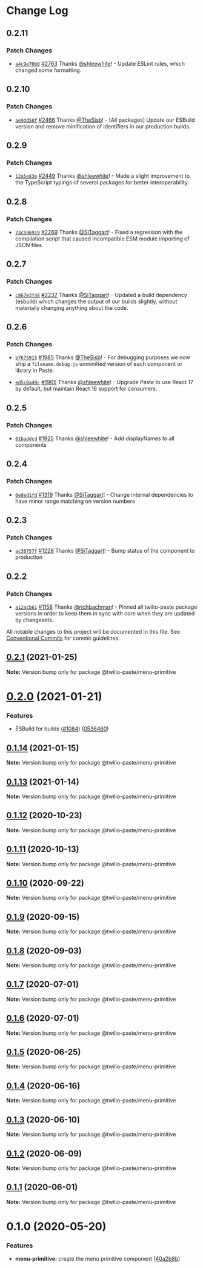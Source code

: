 # Change Log

## 0.2.11

### Patch Changes

- [`a4c9e70b0`](https://github.com/twilio-labs/paste/commit/a4c9e70b0820bfb2a41f58a61e7f991d9fa3a09b) [#2763](https://github.com/twilio-labs/paste/pull/2763) Thanks [@shleewhite](https://github.com/shleewhite)! - Update ESLint rules, which changed some formatting.

## 0.2.10

### Patch Changes

- [`ae9dd50f`](https://github.com/twilio-labs/paste/commit/ae9dd50fd2c14436cb984c2daec3914daca20866) [#2466](https://github.com/twilio-labs/paste/pull/2466) Thanks [@TheSisb](https://github.com/TheSisb)! - [All packages] Update our ESBuild version and remove minification of identifiers in our production builds.

## 0.2.9

### Patch Changes

- [`12a5e83e`](https://github.com/twilio-labs/paste/commit/12a5e83ed7bb998dfbf855072f9f38140f2f87a5) [#2449](https://github.com/twilio-labs/paste/pull/2449) Thanks [@shleewhite](https://github.com/shleewhite)! - Made a slight improvement to the TypeScript typings of several packages for better interoperability.

## 0.2.8

### Patch Changes

- [`73c596919`](https://github.com/twilio-labs/paste/commit/73c5969191c04b4721a059c9dee329126afc1a8e) [#2269](https://github.com/twilio-labs/paste/pull/2269) Thanks [@SiTaggart](https://github.com/SiTaggart)! - Fixed a regression with the compilation script that caused incompatible ESM module importing of JSON files.

## 0.2.7

### Patch Changes

- [`c867e3f48`](https://github.com/twilio-labs/paste/commit/c867e3f48d739409d1f54fa18c4d2bee1d9242cf) [#2237](https://github.com/twilio-labs/paste/pull/2237) Thanks [@SiTaggart](https://github.com/SiTaggart)! - Updated a build dependency (esbuild) which changes the output of our builds slightly, without materially changing anything about the code.

## 0.2.6

### Patch Changes

- [`b7675915`](https://github.com/twilio-labs/paste/commit/b76759157a8c554863b6e37ddb6ea081c1c53258) [#1985](https://github.com/twilio-labs/paste/pull/1985) Thanks [@TheSisb](https://github.com/TheSisb)! - For debugging purposes we now ship a `filename.debug.js` unminified version of each component or library in Paste.

* [`ed5c0a49c`](https://github.com/twilio-labs/paste/commit/ed5c0a49ced5c524607cac7166d3aa4c389f2e7f) [#1965](https://github.com/twilio-labs/paste/pull/1965) Thanks [@shleewhite](https://github.com/shleewhite)! - Upgrade Paste to use React 17 by default, but maintain React 16 support for consumers.

## 0.2.5

### Patch Changes

- [`01baddcd`](https://github.com/twilio-labs/paste/commit/01baddcd62c9367c7d6d12bb853a25d4849132f6) [#1925](https://github.com/twilio-labs/paste/pull/1925) Thanks [@shleewhite](https://github.com/shleewhite)! - Add displayNames to all components

## 0.2.4

### Patch Changes

- [`0eded1fd`](https://github.com/twilio-labs/paste/commit/0eded1fd63f081ba9aeab5b5946218e1c5b9b316) [#1319](https://github.com/twilio-labs/paste/pull/1319) Thanks [@SiTaggart](https://github.com/SiTaggart)! - Change internal dependencies to have minor range matching on version numbers

## 0.2.3

### Patch Changes

- [`ac38757f`](https://github.com/twilio-labs/paste/commit/ac38757f0e426531862d5c562a2f2300cfa30592) [#1228](https://github.com/twilio-labs/paste/pull/1228) Thanks [@SiTaggart](https://github.com/SiTaggart)! - Bump status of the component to production

## 0.2.2

### Patch Changes

- [`a12acb61`](https://github.com/twilio-labs/paste/commit/a12acb61739c7c2f2984dfc71fe53b5b3812675f) [#1158](https://github.com/twilio-labs/paste/pull/1158) Thanks [@richbachman](https://github.com/richbachman)! - Pinned all twilio-paste package versions in order to keep them in sync with core when they are updated by changesets.

All notable changes to this project will be documented in this file.
See [Conventional Commits](https://conventionalcommits.org) for commit guidelines.

## [0.2.1](https://github.com/twilio-labs/paste/compare/@twilio-paste/menu-primitive@0.2.0...@twilio-paste/menu-primitive@0.2.1) (2021-01-25)

**Note:** Version bump only for package @twilio-paste/menu-primitive

# [0.2.0](https://github.com/twilio-labs/paste/compare/@twilio-paste/menu-primitive@0.1.14...@twilio-paste/menu-primitive@0.2.0) (2021-01-21)

### Features

- ESBuild for builds ([#1084](https://github.com/twilio-labs/paste/issues/1084)) ([0536460](https://github.com/twilio-labs/paste/commit/053646011508be10477d5b732269cdb0419235d7))

## [0.1.14](https://github.com/twilio-labs/paste/compare/@twilio-paste/menu-primitive@0.1.13...@twilio-paste/menu-primitive@0.1.14) (2021-01-15)

**Note:** Version bump only for package @twilio-paste/menu-primitive

## [0.1.13](https://github.com/twilio-labs/paste/compare/@twilio-paste/menu-primitive@0.1.12...@twilio-paste/menu-primitive@0.1.13) (2021-01-14)

**Note:** Version bump only for package @twilio-paste/menu-primitive

## [0.1.12](https://github.com/twilio-labs/paste/compare/@twilio-paste/menu-primitive@0.1.11...@twilio-paste/menu-primitive@0.1.12) (2020-10-23)

**Note:** Version bump only for package @twilio-paste/menu-primitive

## [0.1.11](https://github.com/twilio-labs/paste/compare/@twilio-paste/menu-primitive@0.1.10...@twilio-paste/menu-primitive@0.1.11) (2020-10-13)

**Note:** Version bump only for package @twilio-paste/menu-primitive

## [0.1.10](https://github.com/twilio-labs/paste/compare/@twilio-paste/menu-primitive@0.1.9...@twilio-paste/menu-primitive@0.1.10) (2020-09-22)

**Note:** Version bump only for package @twilio-paste/menu-primitive

## [0.1.9](https://github.com/twilio-labs/paste/compare/@twilio-paste/menu-primitive@0.1.8...@twilio-paste/menu-primitive@0.1.9) (2020-09-15)

**Note:** Version bump only for package @twilio-paste/menu-primitive

## [0.1.8](https://github.com/twilio-labs/paste/compare/@twilio-paste/menu-primitive@0.1.7...@twilio-paste/menu-primitive@0.1.8) (2020-09-03)

**Note:** Version bump only for package @twilio-paste/menu-primitive

## [0.1.7](https://github.com/twilio-labs/paste/compare/@twilio-paste/menu-primitive@0.1.6...@twilio-paste/menu-primitive@0.1.7) (2020-07-01)

**Note:** Version bump only for package @twilio-paste/menu-primitive

## [0.1.6](https://github.com/twilio-labs/paste/compare/@twilio-paste/menu-primitive@0.1.5...@twilio-paste/menu-primitive@0.1.6) (2020-07-01)

**Note:** Version bump only for package @twilio-paste/menu-primitive

## [0.1.5](https://github.com/twilio-labs/paste/compare/@twilio-paste/menu-primitive@0.1.4...@twilio-paste/menu-primitive@0.1.5) (2020-06-25)

**Note:** Version bump only for package @twilio-paste/menu-primitive

## [0.1.4](https://github.com/twilio-labs/paste/compare/@twilio-paste/menu-primitive@0.1.3...@twilio-paste/menu-primitive@0.1.4) (2020-06-16)

**Note:** Version bump only for package @twilio-paste/menu-primitive

## [0.1.3](https://github.com/twilio-labs/paste/compare/@twilio-paste/menu-primitive@0.1.2...@twilio-paste/menu-primitive@0.1.3) (2020-06-10)

**Note:** Version bump only for package @twilio-paste/menu-primitive

## [0.1.2](https://github.com/twilio-labs/paste/compare/@twilio-paste/menu-primitive@0.1.1...@twilio-paste/menu-primitive@0.1.2) (2020-06-09)

**Note:** Version bump only for package @twilio-paste/menu-primitive

## [0.1.1](https://github.com/twilio-labs/paste/compare/@twilio-paste/menu-primitive@0.1.0...@twilio-paste/menu-primitive@0.1.1) (2020-06-01)

**Note:** Version bump only for package @twilio-paste/menu-primitive

# 0.1.0 (2020-05-20)

### Features

- **menu-primitive:** create the menu primitive component ([40a2b8b](https://github.com/twilio-labs/paste/commit/40a2b8bd691282840cd7e4755799399098875893))
